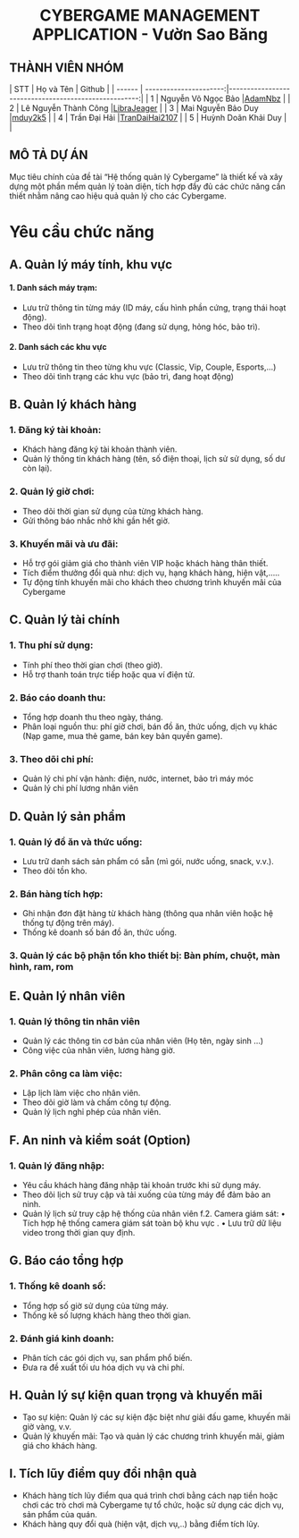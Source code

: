 <!-- Title -->
<h1 align="center"><b>CYBERGAME MANAGEMENT APPLICATION - Vườn Sao Băng</b></h1>

## THÀNH VIÊN NHÓM
<a name="thanhvien"></a>
| STT    | Họ và Tên              | Github                                               |
| ------ | ----------------------:|-----------------------------------------------------:|
| 1      | Nguyễn Võ Ngọc Bảo     |[AdamNbz](https://github.com/AdamNbz)                 |
| 2      | Lê Nguyễn Thành Công   |[LibraJeager](https://github.com/LibraJeager)         |
| 3      | Mai Nguyễn Bảo Duy     |[mduy2k5](https://github.com/mduy2k5)                 |
| 4      | Trần Đại Hải           |[TranDaiHai2107](https://github.com/TranDaiHai2107)   |
| 5      | Huỳnh Doãn Khải Duy    |                                                      |
## MÔ TẢ DỰ ÁN
Mục tiêu chính của đề tài “Hệ thống quản lý Cybergame” là thiết kế và xây dựng một phần mềm quản lý toàn diện, tích hợp đầy đủ các chức năng cần thiết nhằm nâng cao hiệu quả quản lý cho các Cybergame.

# Yêu cầu chức năng
## A. Quản lý máy tính, khu vực
#### 1. Danh sách máy trạm:
- Lưu trữ thông tin từng máy (ID máy, cấu hình phần cứng, trạng thái hoạt động).
- Theo dõi tình trạng hoạt động (đang sử dụng, hỏng hóc, bảo trì).
#### 2. Danh sách các khu vực
- Lưu trữ thông tin theo từng khu vực (Classic, Vip, Couple, Esports,…)
- Theo dõi tình trạng các khu vực (bảo trì, đang hoạt động)
## B. Quản lý khách hàng
### 1. Đăng ký tài khoản:
- Khách hàng đăng ký tài khoản thành viên.
- Quản lý thông tin khách hàng (tên, số điện thoại, lịch sử sử dụng, số dư còn lại).
### 2. Quản lý giờ chơi:
- Theo dõi thời gian sử dụng của từng khách hàng.
- Gửi thông báo nhắc nhở khi gần hết giờ.
### 3. Khuyến mãi và ưu đãi:
- Hỗ trợ gói giảm giá cho thành viên VIP hoặc khách hàng thân thiết.
- Tích điểm thưởng đổi quà như: dịch vụ, hạng khách hàng, hiện vật,…..
- Tự động tính khuyến mãi cho khách theo chương trình khuyến mãi của Cybergame
## C. Quản lý tài chính
### 1. Thu phí sử dụng:
- Tính phí theo thời gian chơi (theo giờ).
- Hỗ trợ thanh toán trực tiếp hoặc qua ví điện tử.
### 2. Báo cáo doanh thu:
- Tổng hợp doanh thu theo ngày, tháng.
- Phân loại nguồn thu: phí giờ chơi, bán đồ ăn, thức uống, dịch vụ khác (Nạp game, mua thẻ game, bán key bản quyền game).
### 3. Theo dõi chi phí:
- Quản lý chi phí vận hành: điện, nước, internet, bảo trì máy móc
- Quản lý chi phí lương nhân viên
## D. Quản lý sản phẩm
### 1. Quản lý đồ ăn và thức uống:
- Lưu trữ danh sách sản phẩm có sẵn (mì gói, nước uống, snack, v.v.).
- Theo dõi tồn kho.
### 2. Bán hàng tích hợp:
- Ghi nhận đơn đặt hàng từ khách hàng (thông qua nhân viên hoặc hệ thống tự động trên máy).
- Thống kê doanh số bán đồ ăn, thức uống.
### 3. Quản lý các bộ phận tồn kho thiết bị: Bàn phím, chuột, màn hình, ram, rom
## E. Quản lý nhân viên
### 1. Quản lý thông tin nhân viên
- Quản lý các thông tin cơ bản của nhân viên (Họ tên, ngày sinh …)
- Công việc của nhân viên, lương hàng giờ.
### 2. Phân công ca làm việc:
- Lập lịch làm việc cho nhân viên.
- Theo dõi giờ làm và chấm công tự động.
- Quản lý lịch nghỉ phép của nhân viên.
## F. An ninh và kiểm soát (Option)
### 1. Quản lý đăng nhập:
- Yêu cầu khách hàng đăng nhập tài khoản trước khi sử dụng máy.
- Theo dõi lịch sử truy cập và tải xuống của từng máy để đảm bảo an ninh.
- Quản lý lịch sử truy cập hệ thống của nhân viên
  f.2. Camera giám sát:
    • Tích hợp hệ thống camera giám sát toàn bộ khu vực .
    • Lưu trữ dữ liệu video trong thời gian quy định.
## G. Báo cáo tổng hợp
### 1. Thống kê doanh số:
- Tổng hợp số giờ sử dụng của từng máy.
- Thống kê số lượng khách hàng theo thời gian.
### 2. Đánh giá kinh doanh:
- Phân tích các gói dịch vụ, san phẩm phổ biến.
- Đưa ra đề xuất tối ưu hóa dịch vụ và chi phí.
## H. Quản lý sự kiện quan trọng và khuyến mãi
- Tạo sự kiện: Quản lý các sự kiện đặc biệt như giải đấu game, khuyến mãi giờ vàng, v.v.
- Quản lý khuyến mãi: Tạo và quản lý các chương trình khuyến mãi, giảm giá cho khách hàng.
## I. Tích lũy điểm quy đổi nhận quà
- Khách hàng tích lũy điểm qua quá trình chơi bằng cách nạp tiền hoặc chơi các trò chơi mà Cybergame tự tổ chức, hoặc sử dụng các dịch vụ, sản phẩm của quán.
- Khách hàng quy đổi quà (hiện vật, dịch vụ,..) bằng điểm tích lũy.
